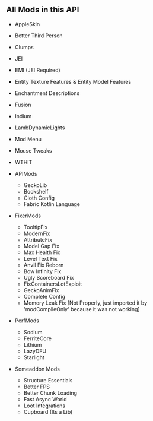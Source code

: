 ## All Mods in this API
  - AppleSkin
  - Better Third Person
  - Clumps
  - JEI
  - EMI (JEI Required)
  - Entity Texture Features & Entity Model Features
  - Enchantment Descriptions
  - Fusion
  - Indium
  - LambDynamicLights
  - Mod Menu
  - Mouse Tweaks
  - WTHIT
  - APIMods
     - GeckoLib
     - Bookshelf
     - Cloth Config
     - Fabric Kotlin Language
  - FixerMods
     - TooltipFix
     - ModernFix
     - AttributeFix
     - Model Gap Fix
     - Max Health Fix
     - Level Text Fix
     - Anvil Fix Reborn
     - Bow Infinity Fix
     - Ugly Scoreboard Fix
     - FixContainersLotExploit
     - GeckoAnimFix
     - Complete Config
     - Memory Leak Fix [Not Properly, just imported it by 'modCompileOnly' because it was not working]
  - PerfMods
     - Sodium
     - FerriteCore
     - Lithium
     - LazyDFU
     - Starlight
  - Someaddon Mods
     -  Structure Essentials
     -  Better FPS
     -  Better Chunk Loading
     -  Fast Async World
     -  Loot Integrations
     -  Cupboard (Its a Lib)
   
    <!-- https://mcreator.net/plugin/104511/creators-essentials-api -->
   
